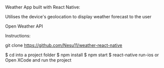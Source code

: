 Weather App built with React Native: 

Utilises the device's geolocation to display weather forecast to the user

Open Weather API 


Instructions: 

git clone https://github.com/Nesu11/weather-react-native

$ cd into a project folder
$ npm install
$ npm start
$ react-native run-ios
or
Open XCode and run the project
